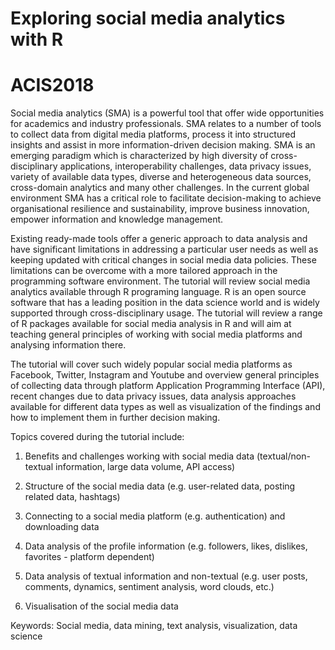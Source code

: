 # Exploring social media analytics with R

# ACIS2018

Social media analytics (SMA) is a powerful tool that offer wide opportunities for academics and industry professionals. SMA relates to a number of tools to collect data from digital media platforms, process it into structured insights and assist in more information-driven decision making. SMA is an emerging paradigm which is characterized by high diversity of cross-disciplinary applications, interoperability challenges, data privacy issues, variety of available data types, diverse and heterogeneous data sources, cross-domain analytics and many other challenges. In the current global environment SMA has a critical role to facilitate decision-making to achieve organisational resilience and sustainability, improve business innovation, empower information and knowledge management.

Existing ready-made tools offer a generic approach to data analysis and have significant limitations in addressing a particular user needs as well as keeping updated with critical changes in social media data policies. These limitations can be overcome with a more tailored approach in the programming software environment. The tutorial will review social media analytics available through R programing language. R is an open source software that has a leading position in the data science world and is widely supported through cross-disciplinary usage. The tutorial will review a range of R packages available for social media analysis in R and will aim at teaching general principles of working with social media platforms and analysing information there. 

The tutorial will cover such widely popular social media platforms as Facebook, Twitter, Instagram and Youtube and overview general principles of collecting data through platform Application Programming Interface (API), recent changes due to data privacy issues, data analysis approaches available for different data types as well as visualization of the findings and how to implement them in further decision making.

Topics covered during the tutorial include:

1. Benefits and challenges working with social media data (textual/non-textual information, large data volume, API access)

2. Structure of the social media data (e.g. user-related data, posting related data, hashtags)

3. Connecting to a social media platform (e.g. authentication) and downloading data 

4. Data analysis of the profile information (e.g. followers, likes, dislikes, favorites - platform dependent)

5. Data analysis of textual information and non-textual (e.g. user posts, comments, dynamics, sentiment analysis, word clouds, etc.)

6. Visualisation of the social media data

Keywords: Social media, data mining, text analysis, visualization, data science

